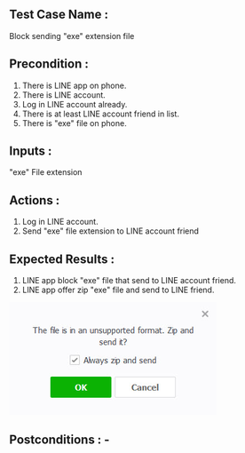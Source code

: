 ## Test Case Name : 
Block sending "exe" extension file  

## Precondition : 
1. There is LINE app on phone.
2. There is LINE account.
3. Log in LINE account already.
4. There is at least LINE account friend in list.
5. There is "exe" file on phone. 

## Inputs : 
"exe" File extension

## Actions : 
1. Log in LINE account.
2. Send "exe" file extension to LINE account friend

## Expected Results :
1. LINE app block "exe" file that send to LINE account friend.
2. LINE app offer zip "exe" file and send to LINE friend.

![GitHub Logo](Pic/TC03-12.5.1/zipOffer.jpg)
## Postconditions : -
